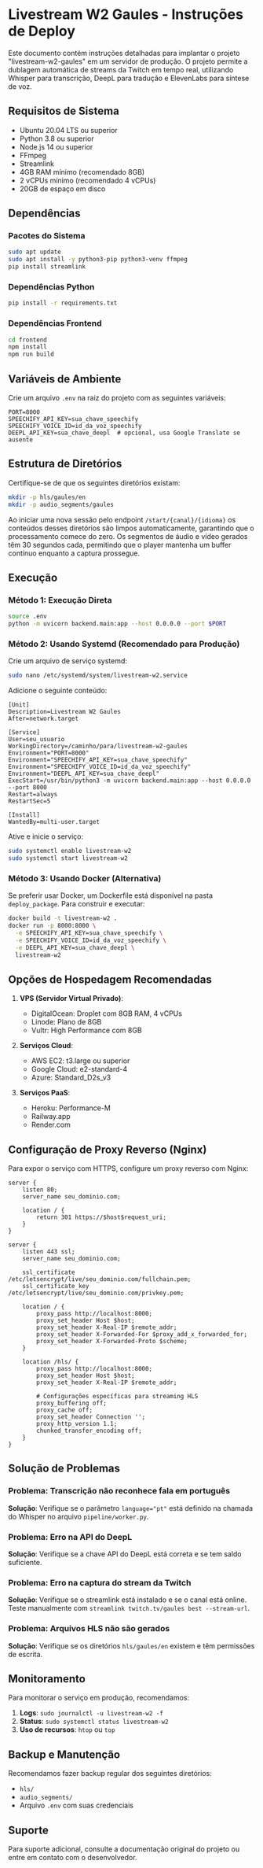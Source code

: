 # Livestream W2 Gaules - Instruções de Deploy

Este documento contém instruções detalhadas para implantar o projeto "livestream-w2-gaules" em um servidor de produção. O projeto permite a dublagem automática de streams da Twitch em tempo real, utilizando Whisper para transcrição, DeepL para tradução e ElevenLabs para síntese de voz.

## Requisitos de Sistema

- Ubuntu 20.04 LTS ou superior
- Python 3.8 ou superior
- Node.js 14 ou superior
- FFmpeg
- Streamlink
- 4GB RAM mínimo (recomendado 8GB)
- 2 vCPUs mínimo (recomendado 4 vCPUs)
- 20GB de espaço em disco

## Dependências

### Pacotes do Sistema
```bash
sudo apt update
sudo apt install -y python3-pip python3-venv ffmpeg
pip install streamlink
```

### Dependências Python
```bash
pip install -r requirements.txt
```

### Dependências Frontend
```bash
cd frontend
npm install
npm run build
```

## Variáveis de Ambiente

Crie um arquivo `.env` na raiz do projeto com as seguintes variáveis:

```
PORT=8000
SPEECHIFY_API_KEY=sua_chave_speechify
SPEECHIFY_VOICE_ID=id_da_voz_speechify
DEEPL_API_KEY=sua_chave_deepl  # opcional, usa Google Translate se ausente
```

## Estrutura de Diretórios

Certifique-se de que os seguintes diretórios existam:
```bash
mkdir -p hls/gaules/en
mkdir -p audio_segments/gaules
```
Ao iniciar uma nova sessão pelo endpoint `/start/{canal}/{idioma}` os
conteúdos desses diretórios são limpos automaticamente, garantindo que o
processamento comece do zero. Os segmentos de áudio e vídeo gerados têm 30
segundos cada, permitindo que o player mantenha um buffer contínuo enquanto
a captura prossegue.

## Execução

### Método 1: Execução Direta

```bash
source .env
python -m uvicorn backend.main:app --host 0.0.0.0 --port $PORT
```

### Método 2: Usando Systemd (Recomendado para Produção)

Crie um arquivo de serviço systemd:

```bash
sudo nano /etc/systemd/system/livestream-w2.service
```

Adicione o seguinte conteúdo:

```
[Unit]
Description=Livestream W2 Gaules
After=network.target

[Service]
User=seu_usuario
WorkingDirectory=/caminho/para/livestream-w2-gaules
Environment="PORT=8000"
Environment="SPEECHIFY_API_KEY=sua_chave_speechify"
Environment="SPEECHIFY_VOICE_ID=id_da_voz_speechify"
Environment="DEEPL_API_KEY=sua_chave_deepl"
ExecStart=/usr/bin/python3 -m uvicorn backend.main:app --host 0.0.0.0 --port 8000
Restart=always
RestartSec=5

[Install]
WantedBy=multi-user.target
```

Ative e inicie o serviço:

```bash
sudo systemctl enable livestream-w2
sudo systemctl start livestream-w2
```

### Método 3: Usando Docker (Alternativa)

Se preferir usar Docker, um Dockerfile está disponível na pasta `deploy_package`. Para construir e executar:

```bash
docker build -t livestream-w2 .
docker run -p 8000:8000 \
  -e SPEECHIFY_API_KEY=sua_chave_speechify \
  -e SPEECHIFY_VOICE_ID=id_da_voz_speechify \
  -e DEEPL_API_KEY=sua_chave_deepl \
  livestream-w2
```

## Opções de Hospedagem Recomendadas

1. **VPS (Servidor Virtual Privado)**:
   - DigitalOcean: Droplet com 8GB RAM, 4 vCPUs
   - Linode: Plano de 8GB
   - Vultr: High Performance com 8GB

2. **Serviços Cloud**:
   - AWS EC2: t3.large ou superior
   - Google Cloud: e2-standard-4
   - Azure: Standard_D2s_v3

3. **Serviços PaaS**:
   - Heroku: Performance-M
   - Railway.app
   - Render.com

## Configuração de Proxy Reverso (Nginx)

Para expor o serviço com HTTPS, configure um proxy reverso com Nginx:

```
server {
    listen 80;
    server_name seu_dominio.com;
    
    location / {
        return 301 https://$host$request_uri;
    }
}

server {
    listen 443 ssl;
    server_name seu_dominio.com;
    
    ssl_certificate /etc/letsencrypt/live/seu_dominio.com/fullchain.pem;
    ssl_certificate_key /etc/letsencrypt/live/seu_dominio.com/privkey.pem;
    
    location / {
        proxy_pass http://localhost:8000;
        proxy_set_header Host $host;
        proxy_set_header X-Real-IP $remote_addr;
        proxy_set_header X-Forwarded-For $proxy_add_x_forwarded_for;
        proxy_set_header X-Forwarded-Proto $scheme;
    }
    
    location /hls/ {
        proxy_pass http://localhost:8000;
        proxy_set_header Host $host;
        proxy_set_header X-Real-IP $remote_addr;
        
        # Configurações específicas para streaming HLS
        proxy_buffering off;
        proxy_cache off;
        proxy_set_header Connection '';
        proxy_http_version 1.1;
        chunked_transfer_encoding off;
    }
}
```

## Solução de Problemas

### Problema: Transcrição não reconhece fala em português
**Solução**: Verifique se o parâmetro `language="pt"` está definido na chamada do Whisper no arquivo `pipeline/worker.py`.

### Problema: Erro na API do DeepL
**Solução**: Verifique se a chave API do DeepL está correta e se tem saldo suficiente.

### Problema: Erro na captura do stream da Twitch
**Solução**: Verifique se o streamlink está instalado e se o canal está online. Teste manualmente com `streamlink twitch.tv/gaules best --stream-url`.

### Problema: Arquivos HLS não são gerados
**Solução**: Verifique se os diretórios `hls/gaules/en` existem e têm permissões de escrita.

## Monitoramento

Para monitorar o serviço em produção, recomendamos:

1. **Logs**: `sudo journalctl -u livestream-w2 -f`
2. **Status**: `sudo systemctl status livestream-w2`
3. **Uso de recursos**: `htop` ou `top`

## Backup e Manutenção

Recomendamos fazer backup regular dos seguintes diretórios:
- `hls/`
- `audio_segments/`
- Arquivo `.env` com suas credenciais

## Suporte

Para suporte adicional, consulte a documentação original do projeto ou entre em contato com o desenvolvedor.
